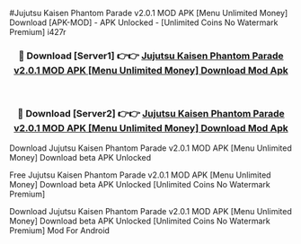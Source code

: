 #Jujutsu Kaisen Phantom Parade v2.0.1 MOD APK [Menu Unlimited Money] Download [APK-MOD] - APK Unlocked - [Unlimited Coins No Watermark Premium] i427r



<div align="center">

<h3>🔴 Download [Server1] 👉👉 <a href="https://momento.my/?title=Jujutsu_Kaisen_Phantom_Parade_v2.0.1_MOD_APK_[Menu_Unlimited_Money]_Download">Jujutsu Kaisen Phantom Parade v2.0.1 MOD APK [Menu Unlimited Money] Download Mod Apk</a></h3><br>

<h3>🔴 Download [Server2] 👉👉 <a href="https://momento.my/?title=Jujutsu_Kaisen_Phantom_Parade_v2.0.1_MOD_APK_[Menu_Unlimited_Money]_Download">Jujutsu Kaisen Phantom Parade v2.0.1 MOD APK [Menu Unlimited Money] Download Mod Apk</a></h3>
</div>



Download Jujutsu Kaisen Phantom Parade v2.0.1 MOD APK [Menu Unlimited Money] Download beta APK Unlocked

Free Jujutsu Kaisen Phantom Parade v2.0.1 MOD APK [Menu Unlimited Money] Download beta APK Unlocked [Unlimited Coins No Watermark Premium]

Download Jujutsu Kaisen Phantom Parade v2.0.1 MOD APK [Menu Unlimited Money] Download beta APK Unlocked [Unlimited Coins No Watermark Premium] Mod For Android

